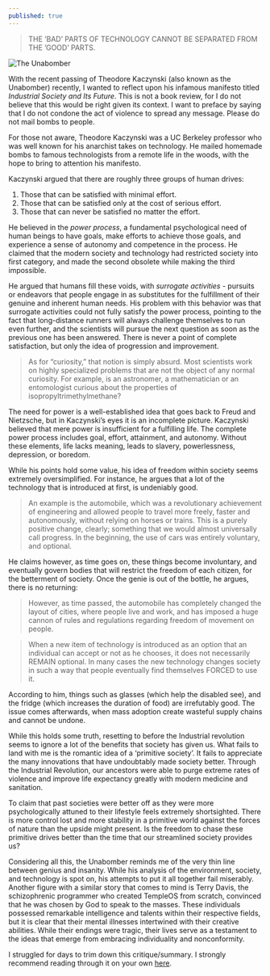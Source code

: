 ```yaml
---
published: true
---
```

> THE ’BAD’ PARTS OF TECHNOLOGY CANNOT BE SEPARATED FROM THE ’GOOD’ PARTS.

![The Unabomber](https://static01.nyt.com/images/2023/06/11/obituaries/00Kaczynski/00Kaczynski-superJumbo.jpg)

With the recent passing of Theodore Kaczynski (also known as the Unabomber) recently, I wanted to reflect upon his infamous manifesto titled _Industrial Society and Its Future_. This is not a book review, for I do not believe that this would be right given its context. I want to preface by saying that I do not condone the act of violence to spread any message. Please do not mail bombs to people.

For those not aware, Theodore Kaczynski was a UC Berkeley professor who was well known for his anarchist takes on technology. He mailed homemade bombs to famous technologists from a remote life in the woods, with the hope to bring to attention his manifesto.

Kaczynski argued that there are roughly three groups of human drives:
1) Those that can be satisfied with minimal effort.
2) Those that can be satisfied only at the cost of serious effort.
3) Those that can never be satisfied no matter the effort.

He believed in the _power process_, a fundamental psychological need of human beings to have goals, make efforts to achieve those goals, and experience a sense of autonomy and competence in the process. He claimed that the modern society and technology had restricted society into first category, and made the second obsolete while making the third impossible. 

He argued that humans fill these voids, with _surrogate activities_ - pursuits or endeavors that people engage in as substitutes for the fulfillment of their genuine and inherent human needs. His problem with this behavior was that surrogate activities could not fully satisfy the power process, pointing to the fact that long-distance runners will always challenge themselves to run even further, and the scientists will pursue the next question as soon as the previous one has been answered. There is never a point of complete satisfaction, but only the idea of progression and improvement.

> As for “curiosity,” that notion is simply absurd. Most scientists work on highly specialized problems that are not the object of any normal curiosity. For example, is an astronomer, a mathematician or an entomologist curious about the properties of isopropyltrimethylmethane?

The need for power is a well-established idea that goes back to Freud and Nietzsche, but in Kaczynski’s eyes it is an incomplete picture. Kaczynski believed that mere power is insufficient for a fulfilling life. The complete power process includes goal, effort, attainment, and autonomy. Without these elements, life lacks meaning, leads to slavery, powerlessness, depression, or boredom.

While his points hold some value, his idea of freedom within society seems extremely oversimplified. For instance, he argues that a lot of the technology that is introduced at first, is undeniably good.

> An example is the automobile, which was a revolutionary achievement of engineering and allowed people to travel more freely, faster and autonomously, without relying on horses or trains. This is a purely positive change, clearly; something that we would almost universally call progress.
In the beginning, the use of cars was entirely voluntary, and optional.

He claims however, as time goes on, these things become involuntary, and eventually govern bodies that will restrict the freedom of each citizen, for the betterment of society. Once the genie is out of the bottle, he argues, there is no returning:

> However, as time passed, the automobile has completely changed the layout of cities, where people live and work, and has imposed a huge cannon of rules and regulations regarding freedom of movement on people.

> When a new item of technology is introduced as an option that an individual can accept or not as he chooses, it does not necessarily REMAIN optional. In many cases the new technology changes society in such a way that people eventually find themselves FORCED to use it.

According to him, things such as glasses (which help the disabled see), and the fridge (which increases the duration of food) are irrefutably good. The issue comes afterwards, when mass adoption create wasteful supply chains and cannot be undone.

While this holds some truth, resetting to before the Industrial revolution seems to ignore a lot of the benefits that society has given us. What fails to land with me is the romantic idea of a ‘primitive society’. It fails to appreciate the many innovations that have undoubtably made society better. Through the Industrial Revolution, our ancestors were able to purge extreme rates of violence and improve life expectancy greatly with modern medicine and sanitation.

To claim that past societies were better off as they were more psychologically attuned to their lifestyle feels extremely shortsighted. There is more control lost and more stability in a primitive world against the forces of nature than the upside might present. Is the freedom to chase these primitive drives better than the time that our streamlined society provides us?

Considering all this, the Unabomber reminds me of the very thin line between genius and insanity. While his analysis of the environment, society, and technology is spot on, his attempts to put it all together fail miserably. Another figure with a similar story that comes to mind is Terry Davis, the schizophrenic programmer who created TempleOS from scratch, convinced that he was chosen by God to speak to the masses. These individuals possessed remarkable intelligence and talents within their respective fields, but it is clear that their mental illnesses intertwined with their creative abilities. While their endings were tragic, their lives serve as a testament to the ideas that emerge from embracing individuality and nonconformity.

I struggled for days to trim down this critique/summary. I strongly recommend reading through it on your own [here](https://www.washingtonpost.com/wp-srv/national/longterm/unabomber/manifesto.text.htm).
